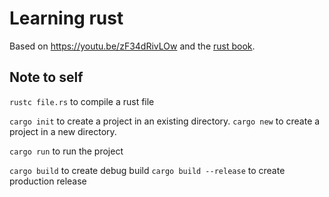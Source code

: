 # Learning rust

Based on https://youtu.be/zF34dRivLOw and the [rust book](https://rust-book.cs.brown.edu/).

## Note to self

`rustc file.rs` to compile a rust file

`cargo init` to create a project in an existing directory.
`cargo new` to create a project in a new directory.

`cargo run` to run the project

`cargo build` to create debug build
`cargo build --release` to create production release
